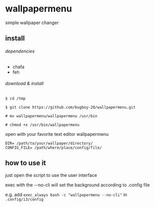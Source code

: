 # wallpapermenu
simple wallpaper changer

## install

###### dependencies

* chafa
* feh

###### download & install

```
$ cd /tmp

$ git clone https://github.com/bugboy-20/wallpapermenu.git

# mv wallpapermenu/wallpapermenu /usr/bin

# chmod +x /usr/bin/wallpapermenu
```

open with your favorite text editor wallpapermenu 

```
DIR= /path/to/your/wallpaper/directory/
CONFIG_FILE= /path/where/place/config/file/
```

## how to use it

just open the script to use the user interface

exec with the --no-cli will set the background according to .config file


e.g. add `exec_always bash -c "wallpapermenu --no-cli"` in `.config/i3/config`

